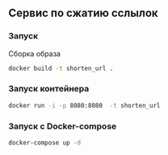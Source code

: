## Сервис по сжатию сслылок 

### Запуск

Сборка образа
```bash
docker build -t shorten_url .     
```

### Запуск контейнера
```bash
docker run -i -p 8080:8080  -t shorten_url  
```

### Запуск с Docker-compose
```bash
docker-compose up -d  
```
